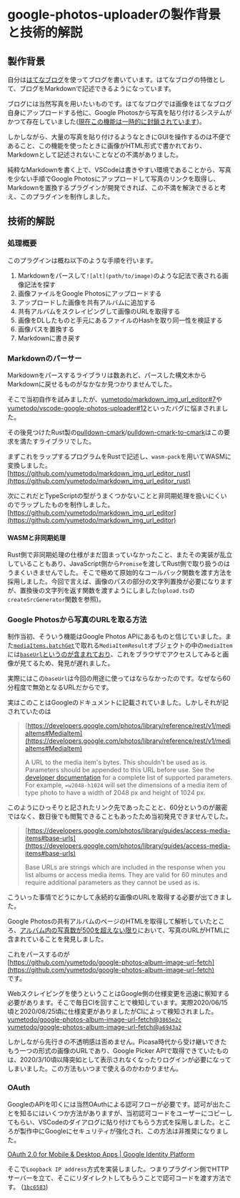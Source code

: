 # google-photos-uploaderの製作背景と技術的解説

## 製作背景

自分は[はてなブログ](https://hatenablog.com/)を使ってブログを書いています。はてなブログの特徴として、ブログをMarkdownで記述できるようになっています。

ブログには当然写真を用いたいものです。はてなブログでは画像をはてなブログ自身にアップロードする他に、Google Photosから写真を貼り付けるシステムがかつて存在していました([現在この機能は一時的に封鎖されています](https://staff.hatenablog.com/entry/2020/06/10/155523))。

しかしながら、大量の写真を貼り付けるようなときにGUIを操作するのは不便であること、この機能を使ったときに画像がHTML形式で書かれており、Markdownとして記述されないことなどの不満がありました。

純粋なMarkdownを書く上で、VSCodeは書きやすい環境であることから、写真を少ない手順でGoogle Photosにアップロードして写真のリンクを取得し、Markdownを置換するプラグインが開発できれば、この不満を解決できると考え、このプラグインを制作しました。

## 技術的解説

### 処理概要

このプラグインは概ね以下のような手順を行います。

1. Markdownをパースして`![alt](path/to/image)`のような記法で表される画像記法を探す
2. 画像ファイルをGoogle Photosにアップロードする
3. アップロードした画像を共有アルバムに追加する
4. 共有アルバムをスクレイピングして画像のURLを取得する
5. 画像をDLしたものと手元にあるファイルのHashを取り同一性を検証する
6. 画像パスを置換する
7. Markdownに書き戻す

### Markdownのパーサー

Markdownをパースするライブラリは数あれど、パースした構文木からMarkdownに戻せるものがなかなか見つかりませんでした。

そこで当初自作を試みましたが、[yumetodo/markdown_img_url_editor#7](https://github.com/yumetodo/markdown_img_url_editor/issues/7)や[yumetodo/vscode-google-photos-uploader#12](https://github.com/yumetodo/vscode-google-photos-uploader/issues/12)といったバグに悩まされました。

その後見つけたRust製の[pulldown-cmark](https://crates.io/crates/pulldown-cmark)/[pulldown-cmark-to-cmark](https://crates.io/crates/pulldown-cmark-to-cmark)はこの要求を満たすライブラリでした。

まずこれをラップするプログラムをRustで記述し、`wasm-pack`を用いてWASMに変換しました。  
[https://github.com/yumetodo/markdown_img_url_editor_rust](https://github.com/yumetodo/markdown_img_url_editor_rust)

次にこれだとTypeScriptの型がうまくつかないことと非同期処理を扱いにくいのでラップしたものを制作しました。  
[https://github.com/yumetodo/markdown_img_url_editor](https://github.com/yumetodo/markdown_img_url_editor)

#### WASMと非同期処理

Rust側で非同期処理の仕様がまだ固まっていなかったこと、またその実装が乱立していることもあり、JavaScript側から`Promise`を渡してRust側で取り扱うのはうまくいきませんでした。そこで極めて原始的なコールバック関数を渡す方法を採用しました。今回で言えば、画像のパスの部分の文字列置換が必要になりますが、置換後の文字列を返す関数を渡すようにしました(`upload.ts`の`createSrcGenerator`関数を参照)。

### Google Photosから写真のURLを取る方法

制作当初、そういう機能はGoogle Photos APIにあるものと信じていました。また[`mediaItems.batchGet`](https://developers.google.com/photos/library/reference/rest/v1/mediaItems/batchGet)で取れる`MediaItemResult`オブジェクトの中の`mediaItem`には[`baseUrl`というのが含まれており](https://developers.google.com/photos/library/reference/rest/v1/mediaItems#MediaItem)、これをブラウザでアクセスしてみると画像が見てるため、発見が遅れました。

実際にはこの`baseUrl`は今回の用途に使ってはならなかったのです。なぜなら60分程度で無効となるURLだからです。

実はこのことはGoogleのドキュメントに記載されていました。しかしそれが記されていたのは

> [https://developers.google.com/photos/library/reference/rest/v1/mediaItems#MediaItem](https://developers.google.com/photos/library/reference/rest/v1/mediaItems#MediaItem)
>
> A URL to the media item's bytes. This shouldn't be used as is. Parameters should be appended to this URL before use. See the [developer documentation](https://developers.google.com/photos/library/guides/access-media-items#base-urls) for a complete list of supported parameters. For example, `=w2048-h1024` will set the dimensions of a media item of type photo to have a width of 2048 px and height of 1024 px.

このようにひっそりと記されたリンク先であったことと、60分というのが厳密ではなく、数日後でも閲覧できることもあったため当初発見できませんでした。

> [https://developers.google.com/photos/library/guides/access-media-items#base-urls](https://developers.google.com/photos/library/guides/access-media-items#base-urls)
>
> Base URLs are strings which are included in the response when you list albums or access media items. They are valid for 60 minutes and require additional parameters as they cannot be used as is.

こういった事情でどうにかして永続的な画像のURLを取得する必要が出てきました。

Google Photosの共有アルバムのページのHTMLを取得して解析していたところ、[アルバム内の写真数が500を超えない限り](https://github.com/yumetodo/google-photos-album-image-url-fetch/issues/3)において、写真のURLがHTMLに含まれていることを発見しました。

これをパースするのが  
[https://github.com/yumetodo/google-photos-album-image-url-fetch](https://github.com/yumetodo/google-photos-album-image-url-fetch)  
です。

Webスクレイピングを使うということはGoogle側の仕様変更を迅速に察知する必要があります。そこで毎日CIを回すことで検知しています。実際2020/06/15頃と2020/08/25頃に仕様変更がありましたがCIによって検知されました。  
[yumetodo/google-photos-album-image-url-fetch@`3865e2c`](https://github.com/yumetodo/google-photos-album-image-url-fetch/commit/3865e2ca89d8b0517274c50ba59ff1dfc1e576c2)
[yumetodo/google-photos-album-image-url-fetch@`a6943a2`](https://github.com/yumetodo/google-photos-album-image-url-fetch/commit/a6943a25687d5dee5af75bbb84fc1a33cf3da8df)

しかしながら先行きの不透明感は否めません。Picasa時代から受け継いできたもう一つの形式の画像のURLであり、Google Picker APIで取得できていたものは、2020/3/10頃以降突如として表示されなくなったりログインが必要になってしまいました。この方法もいつまで使えるのかわかりません。

### OAuth

GoogleのAPIを叩くには当然OAuthによる認可フローが必要です。認可が出たことを知るにはいくつか方法がありますが、当初認可コードをユーザーにコピーしてもらい、VSCodeのダイアログに貼り付けてもらう方式を採用しました。ところが製作中にGoogleにセキュリティが強化され、この方法は非推奨になりました。

[OAuth 2.0 for Mobile & Desktop Apps  |  Google Identity Platform](https://developers.google.com/identity/protocols/oauth2/native-app)

そこで`Loopback IP address`方式を実装しました。つまりプラグイン側でHTTPサーバーを立て、そこにリダイレクトしてもらうことで認可コードを渡す方法です。
([`1bc6583`](https://github.com/yumetodo/vscode-google-photos-uploader/commit/1bc6583295e61c7f0e068bf6f932abf95f479ac2))
